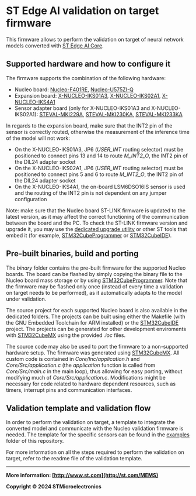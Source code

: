 # ST Edge AI validation on target firmware

This firmware allows to perform the validation on target of neural network models converted with [ST Edge AI Core](https://www.st.com/en/development-tools/stedgeai-core.html).

## Supported hardware and how to configure it

The firmware supports the combination of the following hardware:
 - Nucleo board: [Nucleo-F401RE](https://www.st.com/en/evaluation-tools/nucleo-f401re.html), [Nucleo-U575ZI-Q](https://www.st.com/en/evaluation-tools/nucleo-u575zi-q.html)
 - Expansion board: [X-NUCLEO-IKS01A3](https://www.st.com/en/ecosystems/x-nucleo-iks01a3.html), [X-NUCLEO-IKS02A1](https://www.st.com/en/ecosystems/x-nucleo-iks02a1.html), [X-NUCLEO-IKS4A1](https://www.st.com/en/ecosystems/x-nucleo-iks4a1.html)
 - Sensor adapter board (only for X-NUCLEO-IKS01A3 and X-NUCLEO-IKS02A1): [STEVAL-MKI229A](https://www.st.com/en/evaluation-tools/steval-mki229a.html), [STEVAL-MKI230KA](https://www.st.com/en/evaluation-tools/steval-mki230ka.html), [STEVAL-MKI233KA](https://www.st.com/en/evaluation-tools/steval-mki233ka.html)

In regards to the expansion board, make sure that the INT2 pin of the sensor is correctly routed, otherwise the measurement of the inference time of the model will not work:
 - On the X-NUCLEO-IKS01A3, JP6 (*USER_INT* routing selector) must be positioned to connect pins 13 and 14 to route *M_INT2_O*, the INT2 pin of the DIL24 adapter socket
 - On the X-NUCLEO-IKS02A1, JP6 (*USER_INT* routing selector) must be positioned to connect pins 5 and 6  to route *M_INT2_O*, the INT2 pin of the DIL24 adapter socket
 - On the X-NUCLEO-IKS4A1, the on-board LSM6DSO16IS sensor is used and the routing of the INT2 pin is not dependent on any jumper configuration

 Note: make sure that the Nucleo board ST-LINK firmware is updated to the latest version, as it may affect the correct functioning of the communication between the board and the PC. To check the ST-LINK firmware version and upgrade it, you may use the [dedicated upgrade utility](https://www.st.com/en/development-tools/stsw-link007.html) or other ST tools that embed it (for example, [STM32CubeProgrammer](https://www.st.com/en/development-tools/stm32cubeprog.html) or [STM32CubeIDE](https://www.st.com/en/development-tools/stm32cubeide.html)).

## Pre-built binaries, build and porting

The *binary* folder contains the pre-built firmware for the supported Nucleo boards. The board can be flashed by simply copying the binary file to the Nucleo board mass storage or by using [STM32CubeProgrammer](https://www.st.com/en/development-tools/stm32cubeprog.html). Note that the firmware may be flashed only once (instead of every time a validation on target needs to be performed), as it automatically adapts to the model under validation.

The source project for each supported Nucleo board is also available in the dedicated folders. The projects can be built using either the Makefile (with the GNU Embedded Toolchain for ARM installed) or the [STM32CubeIDE](https://www.st.com/en/development-tools/stm32cubeide.html) project. The projects can be generated for other development enviroments with [STM32CubeMX](https://www.st.com/en/development-tools/stm32cubemx.html) using the provided *.ioc* files.

The source code may also be used to port the firmware to a non-supported hardware setup. The firmware was generated using [STM32CubeMX](https://www.st.com/en/development-tools/stm32cubemx.html). All custom code is contained in *Core/Inc/application.h* and *Core/Src/application.c* (the *application* function is called from *Core/Src/main.c* in the main loop), thus allowing for easy porting, without modifying much of *Core/Src/application.c*. Modifications might be necessary for code related to hardware dependent resources, such as timers, interrupt pins and communication interfaces.

## Validation template and validation flow

In order to perform the validation on target, a template to integrate the converted model and communicate with the Nucleo validation firmware is needed. The template for the specific sensors can be found in the [examples](https://github.com/STMicroelectronics/ispu-examples) folder of this repository.

For more information on all the steps required to perform the validation on target, refer to the readme file of the validation template.

------

**More information: [http://www.st.com](http://st.com/MEMS)**

**Copyright © 2024 STMicroelectronics**
